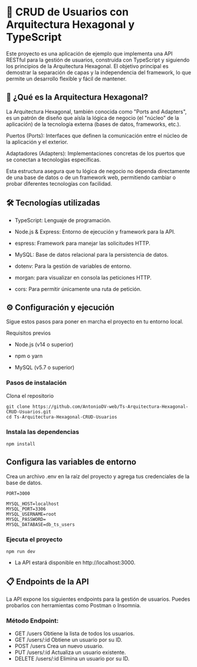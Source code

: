 # 🚀 CRUD de Usuarios con Arquitectura Hexagonal y TypeScript
Este proyecto es una aplicación de ejemplo que implementa una API RESTful para la gestión de usuarios, construida con TypeScript y siguiendo los principios de la Arquitectura Hexagonal. El objetivo principal es demostrar la separación de capas y la independencia del framework, lo que permite un desarrollo flexible y fácil de mantener.

## 🧠 ¿Qué es la Arquitectura Hexagonal?
La Arquitectura Hexagonal, también conocida como "Ports and Adapters", es un patrón de diseño que aísla la lógica de negocio (el "núcleo" de la aplicación) de la tecnología externa (bases de datos, frameworks, etc.).

Puertos (Ports): Interfaces que definen la comunicación entre el núcleo de la aplicación y el exterior.

Adaptadores (Adapters): Implementaciones concretas de los puertos que se conectan a tecnologías específicas.

Esta estructura asegura que tu lógica de negocio no dependa directamente de una base de datos o de un framework web, permitiendo cambiar o probar diferentes tecnologías con facilidad.

## 🛠️ Tecnologías utilizadas
* TypeScript: Lenguaje de programación.

* Node.js & Express: Entorno de ejecución y framework para la API.

* espress: Framework para manejar las solicitudes HTTP.

* MySQL: Base de datos relacional para la persistencia de datos.

* dotenv: Para la gestión de variables de entorno.

* morgan: para visualizar en consola las peticiones HTTP.

* cors: Para permitir únicamente una ruta de petición.

## ⚙️ Configuración y ejecución
Sigue estos pasos para poner en marcha el proyecto en tu entorno local.

Requisitos previos
* Node.js (v14 o superior)

* npm o yarn

* MySQL (v5.7 o superior)

### Pasos de instalación
Clona el repositorio

````
git clone https://github.com/AntonioDV-web/Ts-Arquitectura-Hexagonal-CRUD-Usuarios.git
cd Ts-Arquitectura-Hexagonal-CRUD-Usuarios
````
### Instala las dependencias
````
npm install
````
## Configura las variables de entorno
Crea un archivo .env en la raíz del proyecto y agrega tus credenciales de la base de datos.
````
PORT=3000

MYSQL_HOST=localhost
MYSQL_PORT=3306
MYSQL_USERNAME=root
MYSQL_PASSWORD=
MYSQL_DATABASE=db_ts_users
````
### Ejecuta el proyecto
````
npm run dev
````
* La API estará disponible en http://localhost:3000.

## 📋 Endpoints de la API
La API expone los siguientes endpoints para la gestión de usuarios. Puedes probarlos con herramientas como Postman o Insomnia.

### Método	Endpoint:
* GET	/users	Obtiene la lista de todos los usuarios.
* GET	/users/:id	Obtiene un usuario por su ID.
* POST	/users	Crea un nuevo usuario.
* PUT	/users/:id	Actualiza un usuario existente.
* DELETE	/users/:id	Elimina un usuario por su ID.
